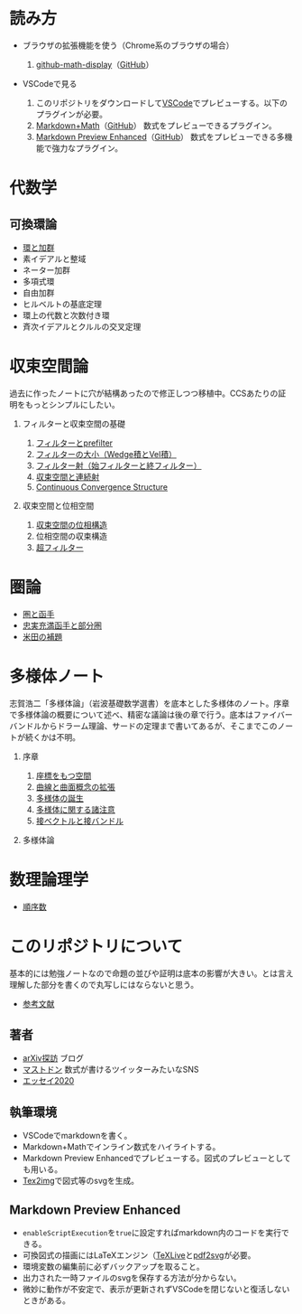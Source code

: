 # 読み方

- ブラウザの拡張機能を使う（Chrome系のブラウザの場合）
    1. [github-math-display](https://chrome.google.com/webstore/detail/github-math-display/cgolaobglebjonjiblcjagnpmdmlgmda)（[GitHub](https://github.com/AaronCQL/katex-github-chrome-extension)）

- VSCodeで見る
    1. このリポジトリをダウンロードして[VSCode](https://code.visualstudio.com)でプレビューする。以下のプラグインが必要。
    1. [Markdown+Math](https://marketplace.visualstudio.com/items?itemName=goessner.mdmath)（[GitHub](https://github.com/goessner/mdmath)）
    数式をプレビューできるプラグイン。
    1. [Markdown Preview Enhanced](https://marketplace.visualstudio.com/items?itemName=shd101wyy.markdown-preview-enhanced)（[GitHub](https://github.com/shd101wyy/vscode-markdown-preview-enhanced)）
    数式をプレビューできる多機能で強力なプラグイン。


# 代数学

## 可換環論

- [環と加群](/Algebra/Ring.md)
- 素イデアルと整域
- ネーター加群
- 多項式環
- 自由加群
- ヒルベルトの基底定理
- 環上の代数と次数付き環
- 斉次イデアルとクルルの交叉定理


# 収束空間論

過去に作ったノートに穴が結構あったので修正しつつ移植中。CCSあたりの証明をもっとシンプルにしたい。

1. フィルターと収束空間の基礎

    1. [フィルターとprefilter](/ConvergentSpace/Filter.md)
    1. [フィルターの大小（Wedge積とVel積）](/ConvergentSpace/FinerCoarser.md)
    1. [フィルター射（始フィルターと終フィルター）](/ConvergentSpace/InitialFinal.md)
    1. [収束空間と連続射](/ConvergentSpace/Conv.md)
    1. [Continuous Convergence Structure](/ConvergentSpace/CCS.md)

1. 収束空間と位相空間
    1. [収束空間の位相構造](/ConvergentSpace/FilterOpenTopology.md)
    1. 位相空間の収束構造
    1. [超フィルター](/ConvergentSpace/UltraFilter.md)

# 圏論

- [圏と函手](/Category/Category.md)
- [忠実充満函手と部分圏](/Category/Subcategory.md)
- [米田の補題](/Category/YonedaLemma.md)

# 多様体ノート

志賀浩二「多様体論」（岩波基礎数学選書）を底本とした多様体のノート。序章で多様体論の概要について述べ、精密な議論は後の章で行う。底本はファイバーバンドルからドラーム理論、サードの定理まで書いてあるが、そこまでこのノートが続くかは不明。

1. 序章

    1. [座標をもつ空間](/Manifold/CoordinatedSpace.md)
    1. [曲線と曲面概念の拡張](/Manifold/WhatIsManifold.md)
    1. [多様体の誕生](/Manifold/BirthOfManifold.md)
    1. [多様体に関する諸注意](/Manifold/RemarkOfManifold.md)
    1. [接ベクトルと接バンドル](/Manifold/Tangent.md)

1. 多様体論

# 数理論理学

- [順序数](/Logic/Ordinal.md)



# このリポジトリについて

基本的には勉強ノートなので命題の並びや証明は底本の影響が大きい。とは言え理解した部分を書くので丸写しにはならないと思う。

- [参考文献](/References.md)

## 著者

- [arXiv探訪](https://arxiv.hatenablog.com) ブログ
- [マストドン](https://mathtod.online/@mathmathniconico) 数式が書けるツイッターみたいなSNS
- [エッセイ2020](/Essay/Essay2020.md)

## 執筆環境

- VSCodeでmarkdownを書く。
- Markdown+Mathでインライン数式をハイライトする。
- Markdown Preview Enhancedでプレビューする。図式のプレビューとしても用いる。
- [Tex2img](https://tex2img.tech)で図式等のsvgを生成。

## Markdown Preview Enhanced

- `enableScriptExecution`を`true`に設定すればmarkdown内のコードを実行できる。
- 可換図式の描画にはLaTeXエンジン（[TeXLive](https://www.tug.org/texlive/)と[pdf2svg](https://github.com/jalios/pdf2svg-windows)が必要。
- 環境変数の編集前に必ずバックアップを取ること。
- 出力された一時ファイルのsvgを保存する方法が分からない。
- 微妙に動作が不安定で、表示が更新されずVSCodeを閉じないと復活しないときがある。